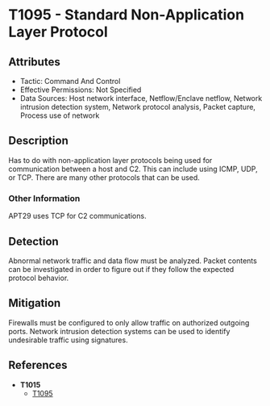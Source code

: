 ﻿# T1095 - Standard Non-Application Layer Protocol

## Attributes

- Tactic: Command And Control
- Effective Permissions: Not Specified
- Data Sources: Host network interface, Netflow/Enclave netflow, Network intrusion detection system, Network protocol analysis, Packet capture, Process use of network

## Description

Has to do with non-application layer protocols being used for communication between a host and C2. This can include using ICMP, UDP, or TCP. There are many other protocols that can be used.

### Other Information

APT29 uses TCP for C2 communications.

## Detection

Abnormal network traffic and data flow must be analyzed. Packet contents can be investigated in order to figure out if they follow the expected protocol behavior.

## Mitigation

Firewalls must be configured to only allow traffic on authorized outgoing ports. Network intrusion detection systems can be used to identify undesirable traffic using signatures.

## References

- **T1015**
  - [T1095](https://attack.mitre.org/techniques/T1095/)
